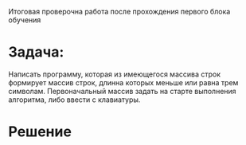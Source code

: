 Итоговая проверочна работа после прохождения первого блока обучения
# Задача:
Написать программу, которая из имеющегося массива строк формирует массив строк, длинна которых меньше или равна трем символам.
Первоначальный массив задать на старте выполнения алгоритма, либо ввести с клавиатуры.

# Решение
